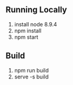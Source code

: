 ## Running Locally
1. install node 8.9.4
1. npm install
1. npm start

## Build
1. npm run build
1. serve -s build
